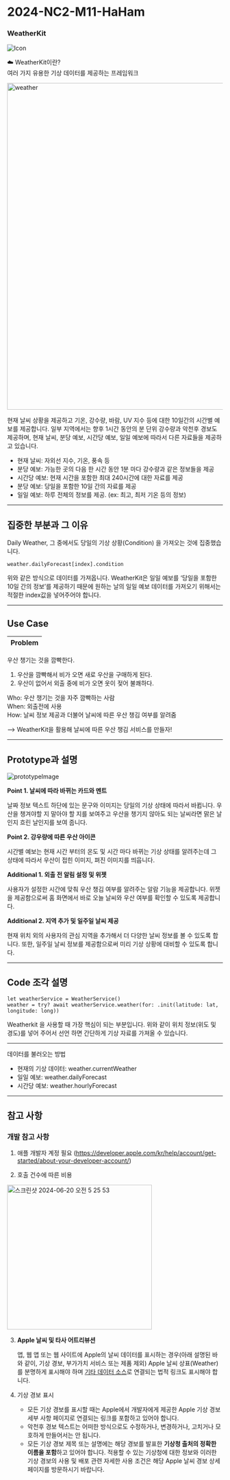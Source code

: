# 2024-NC2-M11-HaHam

### WeatherKit
![Icon](https://github.com/DeveloperAcademy-POSTECH/2024-NC2-M11-WeatherKit/assets/125838606/0cd31f78-1db4-4f11-8822-979df05001b6)

☁️ WeatherKit이란?</br>
여러 가지 유용한 기상 데이터를 제공하는 프레임워크</br>

<img width="763" alt="weather" src="https://github.com/DeveloperAcademy-POSTECH/2024-NC2-M11-WeatherKit/assets/125838606/eb0bf4f8-6d28-4540-8c7e-a3a6d79e5260">

현재 날씨 상황을 제공하고 기온, 강수량, 바람, UV 지수 등에 대한 10일간의 시간별 예보를 제공합니다. 일부 지역에서는 향후 1시간 동안의 분 단위 강수량과 악천후 경보도 제공하며, 현재 날씨, 분당 예보, 시간당 예보, 일일 예보에 따라서 다른 자료들을 제공하고 있습니다.

- 현재 날씨: 자외선 지수, 기온, 풍속 등
- 분당 예보: 가능한 곳의 다음 한 시간 동안 1분 마다 강수량과 같은 정보들을 제공
- 시간당 예보: 현재 시간을 포함한 최대 240시간에 대한 자료를 제공
- 분당 예보: 당일을 포함한 10일 간의 자료를 제공
- 일일 예보: 하루 전체의 정보를 제공. (ex: 최고, 최저 기온 등의 정보)

----

## 집중한 부분과 그 이유

Daily Weather, 그 중에서도 당일의 기상 상황(Condition) 을 가져오는 것에 집중했습니다.

```
weather.dailyForecast[index].condition
```
위와 같은 방식으로 데이터를 가져옵니다. WeatherKit은 일일 예보를 ‘당일을 포함한 10일 간의 정보’를 제공하기 때문에 원하는 날의 일일 예보 데이터를 가져오기 위해서는 적절한 index값을 넣어주어야 합니다.

----
## Use Case

|Problem|
|:----:|

우산 챙기는 것을 깜빡한다.
1. 우산을 깜빡해서 비가 오면 새로 우산을 구매하게 된다.
2. 우산이 없어서 외출 중에 비가 오면 옷이 젖어 불쾌하다.

Who: 우산 챙기는 것을 자주 깜빡하는 사람 </br>
When: 외출전에 사용 </br>
How: 날씨 정보 제공과 더불어 날씨에 따른 우산 챙김 여부를 알려줌

--> WeatherKit을 활용해 날씨에 따른 우산 챙김 서비스를 만들자!

----
## Prototype과 설명
![prototypeImage](https://github.com/DeveloperAcademy-POSTECH/2024-NC2-M11-WeatherKit/assets/125838606/7aa90026-34c1-44fb-ad65-ee36770d1981)

**Point 1. 날씨에 따라 바뀌는 카드와 멘트**

날짜 정보 텍스트 하단에 있는 문구와 이미지는 당일의 기상 상태에 따라서 바뀝니다. 우산을 챙겨야할 지 말아야 할 지를 보여주고 우산을 챙기지 않아도 되는 날씨라면 맑은 날인지 흐린 날인지를 보여 줍니다.

**Point 2. 강우량에 따른 우산 아이콘**

시간별 예보는 현재 시간 부터의 온도 및  시간 마다 바뀌는 기상 상태를 알려주는데 그 상태에 따라서 우산이 접힌 이미지, 펴진 이미지를 띄웁니다.

**Additional 1. 외출 전 알림 설정 및 위젯**

사용자가 설정한 시간에 맞춰 우산 챙김 여부를 알려주는 알람 기능을 제공합니다. 위젯을 제공함으로써 홈 화면에서 바로 오늘 날씨와 우산 여부를 확인할 수 있도록 제공합니다.

**Additional 2. 지역 추가 및 일주일 날씨 제공**

현재 위치 외의 사용자의 관심 지역을 추가해서 더 다양한 날씨 정보를 볼 수 있도록 합니다. 또한, 일주일 날씨 정보를 제공함으로써 미리 기상 상황에 대비할 수 있도록 합니다.

---
## Code 조각 설명

```
let weatherService = WeatherService()
weather = try? await weatherService.weather(for: .init(latitude: lat, longitude: long))
```
Weatherkit 을 사용할 때 가장 핵심이 되는 부분입니다. 
위와 같이 위치 정보(위도 및 경도)를 넣어 주어서 선언 하면 간단하게 기상 자료를 가져올 수 있습니다.

---
데이터를 불러오는 방법
- 현재의 기상 데이터: weather.currentWeather
- 일일 예보: weather.dailyForecast
- 시간당 예보: weather.hourlyForecast

---
## 참고 사항
### 개발 참고 사항

1. 애플 개발자 계정 필요
(https://developer.apple.com/kr/help/account/get-started/about-your-developer-account/)

2. 호출 건수에 따른 비용
<img width="338" alt="스크린샷 2024-06-20 오전 5 25 53" src="https://github.com/DeveloperAcademy-POSTECH/2024-NC2-M11-WeatherKit/assets/125838606/3ef89ee7-7661-4310-afc8-5edfa6ee3154">

3. **Apple 날씨 및 타사 어트리뷰션**
    
    앱, 웹 앱 또는 웹 사이트에 Apple의 날씨 데이터를 표시하는 경우(아래 설명된 바와 같이, 기상 경보, 부가가치 서비스 또는 제품 제외) Apple 날씨 상표(Weather)를 분명하게 표시해야 하며 [기타 데이터 소스](https://developer.apple.com/weatherkit/data-source-attribution/)로 연결되는 법적 링크도 표시해야 합니다.
    
4. 기상 경보 표시
    - 모든 기상 경보를 표시할 때는 Apple에서 개발자에게 제공한 Apple 기상 경보 세부 사항 페이지로 연결되는 링크를 포함하고 있어야 합니다.
    - 악천후 경보 텍스트는 어떠한 방식으로도 수정하거나, 변경하거나, 고치거나 모호하게 만들어서는 안 됩니다.
    - 모든 기상 경보 제목 또는 설명에는 해당 경보를 발표한 **기상청 출처의 정확한 이름을 포함**하고 있어야 합니다. 적용할 수 있는 기상청에 대한 정보와 이러한 기상 경보의 사용 및 배포 관련 자세한 사용 조건은 해당 Apple 날씨 경보 상세 페이지를 방문하시기 바랍니다.

